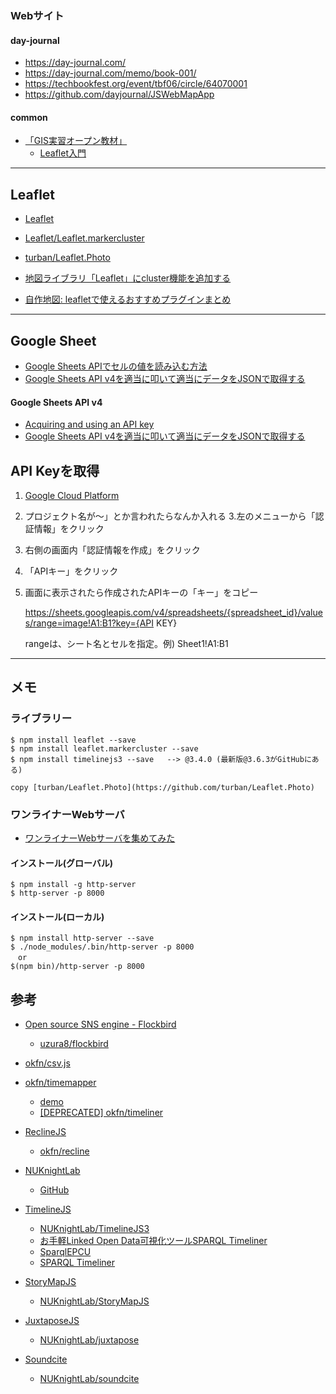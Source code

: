 ### Webサイト

#### day-journal
* <https://day-journal.com/>
* <https://day-journal.com/memo/book-001/>
* <https://techbookfest.org/event/tbf06/circle/64070001>
* <https://github.com/dayjournal/JSWebMapApp>

#### common

* [「GIS実習オープン教材」](https://gis-oer.github.io/gitbook/book/)
    - [Leaflet入門](https://gis-oer.github.io/gitbook/book/materials/web_gis/Leaflet/Leaflet.html)

----

Leaflet
----
* [Leaflet](https://leafletjs.com/)

* [Leaflet/Leaflet.markercluster](https://github.com/Leaflet/Leaflet.markercluster)
* [turban/Leaflet.Photo](https://github.com/turban/Leaflet.Photo)

* [地図ライブラリ「Leaflet」にcluster機能を追加する](https://qiita.com/mitch0807/items/52698a561d4255578657)
* [自作地図: leafletで使えるおすすめプラグインまとめ](https://qiita.com/pokohide/items/6329f1f92253ced23599)

----

Google Sheet
----
* [Google Sheets APIでセルの値を読み込む方法](https://qiita.com/howdy39/items/5473160c93030c386c2d)
* [Google Sheets API v4を適当に叩いて適当にデータをJSONで取得する](http://taiki-t.hatenablog.com/entry/2016/10/14/031124)


#### Google Sheets API v4 
* [Acquiring and using an API key ](https://developers.google.com/sheets/api/guides/authorizing#APIKey)
* [Google Sheets API v4を適当に叩いて適当にデータをJSONで取得する](http://taiki-t.hatenablog.com/entry/2016/10/14/031124)

API Keyを取得
---
1. [Google Cloud Platform](https://console.developers.google.com/apis/credentials)
2. プロジェクト名が〜」とか言われたらなんか入れる
3.左のメニューから「認証情報」をクリック
4. 右側の画面内「認証情報を作成」をクリック
5. 「APIキー」をクリック
6.  画面に表示されたら作成されたAPIキーの「キー」をコピー


    https://sheets.googleapis.com/v4/spreadsheets/{spreadsheet_id}/values/range=image!A1:B1?key={API KEY}

    rangeは、シート名とセルを指定。例) Sheet1!A1:B1

----

メモ
-----

### ライブラリー

    $ npm install leaflet --save
    $ npm install leaflet.markercluster --save
    $ npm install timelinejs3 --save   --> @3.4.0 (最新版@3.6.3がGitHubにある)

    copy [turban/Leaflet.Photo](https://github.com/turban/Leaflet.Photo)

### ワンライナーWebサーバ

* [ワンライナーWebサーバを集めてみた](https://qiita.com/sudahiroshi/items/e74d61d939f18779970d)

#### インストール(グローバル)
    
    $ npm install -g http-server
    $ http-server -p 8000

#### インストール(ローカル)

    $ npm install http-server --save
    $ ./node_modules/.bin/http-server -p 8000
    　or
    $(npm bin)/http-server -p 8000

 参考
 ----
 
 * [Open source SNS engine -  Flockbird](https://demo.flockbird.uzura.work/)
    - [uzura8/flockbird](https://github.com/uzura8/flockbird)
 * [okfn/csv.js](https://github.com/okfn/csv.js)
 * [okfn/timemapper](https://github.com/okfn/timemapper)
    - [demo](https://timemapper.okfnlabs.org/)
    - [[DEPRECATED] okfn/timeliner](https://github.com/okfn/timeliner)
 * [ReclineJS](http://okfnlabs.org/recline/)
    - [okfn/recline](https://github.com/okfn/recline)
* [NUKnightLab](https://knightlab.northwestern.edu/community/)
    - [GitHub](https://github.com/NUKnightLab/)
 * [TimelineJS](https://timeline.knightlab.com/)
    - [NUKnightLab/TimelineJS3](https://github.com/NUKnightLab/TimelineJS3)
    - [お手軽Linked Open Data可視化ツールSPARQL Timeliner ](https://www.slideshare.net/uedayou/linked-open-datasparql-timeliner)
    - [SparqlEPCU](http://lodcu6.isc.chubu.ac.jp/SparqlEPCU/)
    - [SPARQL Timeliner](http://uedayou.net/SPARQLTimeliner/)
  
 * [StoryMapJS](https://storymap.knightlab.com/)
    - [NUKnightLab/StoryMapJS](https://github.com/NUKnightLab/StoryMapJS)
 * [JuxtaposeJS](https://juxtapose.knightlab.com/)
    - [NUKnightLab/juxtapose](https://github.com/NUKnightLab/juxtapose)
 * [Soundcite](http://soundcite.knightlab.com/)
    - [NUKnightLab/soundcite](https://github.com/NUKnightLab/soundcite)